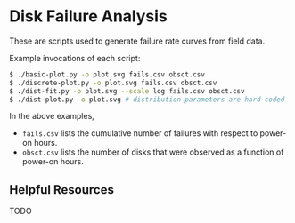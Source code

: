 # Disk Failure Analysis

These are scripts used to generate failure rate curves from field data.

Example invocations of each script:

```sh
$ ./basic-plot.py -o plot.svg fails.csv obsct.csv
$ ./discrete-plot.py -o plot.svg fails.csv obsct.csv
$ ./dist-fit.py -o plot.svg --scale log fails.csv obsct.csv
$ ./dist-plot.py -o plot.svg # distribution parameters are hard-coded
```

In the above examples,

- `fails.csv` lists the cumulative number of failures with respect to power-on hours.
- `obsct.csv` lists the number of disks that were observed as a function of power-on hours.

## Helpful Resources

TODO
